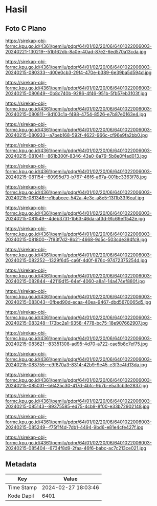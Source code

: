 # Hasil

## Foto C Plano

https://sirekap-obj-formc.kpu.go.id/4361/pemilu/pdpr/64/01/02/20/06/6401022006003-20240221-130219--51b162db-8a0e-40ad-87e2-6ed570a13cda.jpg

https://sirekap-obj-formc.kpu.go.id/4361/pemilu/pdpr/64/01/02/20/06/6401022006003-20240215-080333--d00e0cb3-29f4-470e-b389-6e39ba5d594d.jpg

https://sirekap-obj-formc.kpu.go.id/4361/pemilu/pdpr/64/01/02/20/06/6401022006003-20240215-080649--0b8c740b-9286-4f46-951b-5fb57eb3103f.jpg

https://sirekap-obj-formc.kpu.go.id/4361/pemilu/pdpr/64/01/02/20/06/6401022006003-20240215-080811--9d103c1a-f498-4754-8526-e7b87e0163e4.jpg

https://sirekap-obj-formc.kpu.go.id/4361/pemilu/pdpr/64/01/02/20/06/6401022006003-20240215-080933--a7beb168-592f-4622-966c-cf96e9fa2bb0.jpg

https://sirekap-obj-formc.kpu.go.id/4361/pemilu/pdpr/64/01/02/20/06/6401022006003-20240215-081041--861b300f-8346-43a0-8a79-5b8e0f4ad013.jpg

https://sirekap-obj-formc.kpu.go.id/4361/pemilu/pdpr/64/01/02/20/06/6401022006003-20240215-081154--60995d73-b767-46f6-a67a-001bc3363f78.jpg

https://sirekap-obj-formc.kpu.go.id/4361/pemilu/pdpr/64/01/02/20/06/6401022006003-20240215-081348--e1babcee-542a-4e3e-a8e5-13f1b33f6eaf.jpg

https://sirekap-obj-formc.kpu.go.id/4361/pemilu/pdpr/64/01/02/20/06/6401022006003-20240215-081549--4deb3731-1b63-46da-af3d-9fc69eff542e.jpg

https://sirekap-obj-formc.kpu.go.id/4361/pemilu/pdpr/64/01/02/20/06/6401022006003-20240215-081800--7f93f7d2-8b21-4668-9d5c-503cde394fc9.jpg

https://sirekap-obj-formc.kpu.go.id/4361/pemilu/pdpr/64/01/02/20/06/6401022006003-20240215-082252--1329f6d5-ca6f-4d0f-876c-97472375254d.jpg

https://sirekap-obj-formc.kpu.go.id/4361/pemilu/pdpr/64/01/02/20/06/6401022006003-20240215-082844--42119d15-64ef-4060-a8a1-14a474ef880f.jpg

https://sirekap-obj-formc.kpu.go.id/4361/pemilu/pdpr/64/01/02/20/06/6401022006003-20240215-083043--0fbed90d-ecaa-40ea-9467-dbd5670065d5.jpg

https://sirekap-obj-formc.kpu.go.id/4361/pemilu/pdpr/64/01/02/20/06/6401022006003-20240215-083248--173bc2a1-9358-4778-bc75-18e907662907.jpg

https://sirekap-obj-formc.kpu.go.id/4361/pemilu/pdpr/64/01/02/20/06/6401022006003-20240215-083621--83351308-ad95-4d70-a722-cae5b8c7ef75.jpg

https://sirekap-obj-formc.kpu.go.id/4361/pemilu/pdpr/64/01/02/20/06/6401022006003-20240215-083755--c9f870a3-8314-42b9-9e45-e3f3c4fd13da.jpg

https://sirekap-obj-formc.kpu.go.id/4361/pemilu/pdpr/64/01/02/20/06/6401022006003-20240215-085031--b6425c30-417d-4bfc-9b7b-e5a3cb3e2837.jpg

https://sirekap-obj-formc.kpu.go.id/4361/pemilu/pdpr/64/01/02/20/06/6401022006003-20240215-085143--89375585-ed75-4cb9-8f00-e33b72902148.jpg

https://sirekap-obj-formc.kpu.go.id/4361/pemilu/pdpr/64/01/02/20/06/6401022006003-20240215-085249--f75f1f4d-7db1-4494-9bd6-e81e4cfe427f.jpg

https://sirekap-obj-formc.kpu.go.id/4361/pemilu/pdpr/64/01/02/20/06/6401022006003-20240215-085404--6734f8d9-2faa-46f6-babc-ac7c213ce021.jpg


## Metadata

| Key        | Value               |
| ---------- | ------------------- |
| Time Stamp | 2024-02-27 18:03:46 |
| Kode Dapil | 6401                |




